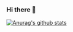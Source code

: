 ### Hi there 👋

[![Anurag's github stats](https://github-readme-stats.vercel.app/api?username=Titancube&theme=radical)](https://github.com/anuraghazra/github-readme-stats)

<!--
**Titancube/Titancube** is a ✨ _special_ ✨ repository because its `README.md` (this file) appears on your GitHub profile.

Here are some ideas to get you started:

- 🔭 I’m currently working on ...
- 🌱 I’m currently learning ...
- 👯 I’m looking to collaborate on ...
- 🤔 I’m looking for help with ...
- 💬 Ask me about ...
- 📫 How to reach me: ...
- 😄 Pronouns: ...
- ⚡ Fun fact: ...
-->
